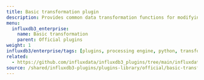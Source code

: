```yaml
---
title: Basic transformation plugin
description: Provides common data transformation functions for modifying and enriching time series data.
menu:
  influxdb3_enterprise:
    name: Basic transformation
    parent: Official plugins
weight: 1
influxdb3/enterprise/tags: [plugins, processing engine, python, transformation, data-processing]
related:
  - https://github.com/influxdata/influxdb3_plugins/tree/main/influxdata/basic_transformation, Basic transformation plugin on GitHub
source: /shared/influxdb3-plugins/plugins-library/official/basic-transformation.md
---
```


<!-- //SOURCE - content/shared/influxdb3-plugins/plugins-library/official/basic-transformation.md -->